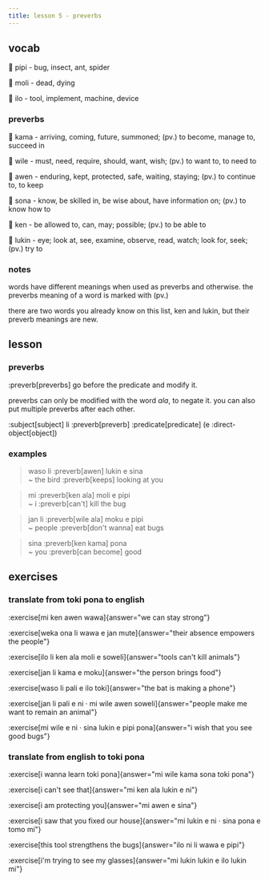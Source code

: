 ```yaml
---
title: lesson 5 - preverbs
---
```


## vocab
󱥑 pipi - bug, insect, ant, spider

󱤷 moli - dead, dying

󱤎 ilo - tool, implement, machine, device

### preverbs
󱤖 kama - arriving, coming, future, summoned; (pv.) to become, manage to, succeed in

󱥷 wile - must, need, require, should, want, wish; (pv.) to want to, to need to

󱤈 awen - enduring, kept, protected, safe, waiting, staying; (pv.) to continue to, to keep

󱥡 sona - know, be skilled in, be wise about, have information on; (pv.) to know how to

󱤘 ken - be allowed to, can, may; possible; (pv.) to be able to

󱤮 lukin - eye; look at, see, examine, observe, read, watch; look for, seek; (pv.) try to

### notes
words have different meanings when used as preverbs and otherwise. the preverbs meaning of a word is marked with (pv.)

there are two words you already know on this list, ken and lukin, but their preverb meanings are new.

## lesson
### preverbs
:preverb[preverbs] go before the predicate and modify it.

preverbs can only be modified with the word *ala*, to negate it. you can also put multiple preverbs after each other.

:subject[subject] li :preverb[preverb] :predicate[predicate] (e :direct-object[object])

### examples

> waso li :preverb[awen] lukin e sina \
> ~ the bird :preverb[keeps] looking at you

> mi :preverb[ken ala] moli e pipi \
> ~ i :preverb[can't] kill the bug

> jan li :preverb[wile ala] moku e pipi \
> ~ people :preverb[don't wanna] eat bugs

> sina :preverb[ken kama] pona \
> ~ you :preverb[can become] good

## exercises
### translate from toki pona to english
:exercise[mi ken awen wawa]{answer="we can stay strong"}

:exercise[weka ona li wawa e jan mute]{answer="their absence empowers the people"}

:exercise[ilo li ken ala moli e soweli]{answer="tools can't kill animals"}

:exercise[jan li kama e moku]{answer="the person brings food"}

:exercise[waso li pali e ilo toki]{answer="the bat is making a phone"}

:exercise[jan li pali e ni · mi wile awen soweli]{answer="people make me want to remain an animal"}

:exercise[mi wile e ni · sina lukin e pipi pona]{answer="i wish that you see good bugs"}

### translate from english to toki pona
:exercise[i wanna learn toki pona]{answer="mi wile kama sona toki pona"}

:exercise[i can't see that]{answer="mi ken ala lukin e ni"}

:exercise[i am protecting you]{answer="mi awen e sina"}

:exercise[i saw that you fixed our house]{answer="mi lukin e ni · sina pona e tomo mi"}

:exercise[this tool strengthens the bugs]{answer="ilo ni li wawa e pipi"}

:exercise[i'm trying to see my glasses]{answer="mi lukin lukin e ilo lukin mi"}